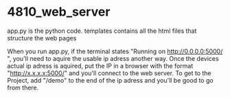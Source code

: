 # 4810_web_server

app.py is the python code.
templates contains all the html files that structure the web pages

When you run app.py, if the terminal states "Running on http://0.0.0.0:5000/ ", you'll need to aquire the usable ip adress another way. Once the devices actual ip adress is aquired, put the IP in a browser with the format "http://x.x.x.x:5000/" and you'll connect to the web server.
To get to the Project, add "/demo" to the end of the ip adress and you'll be good to go from there.
